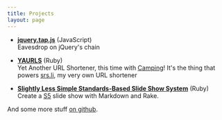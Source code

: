 ```yaml
---
title: Projects
layout: page
---
```


*	**[jquery.tap.js][jq-tap]** (JavaScript)    
  Eavesdrop on jQuery's chain

*	**[YAURLS][]** (Ruby)    
  Yet Another URL Shortener, this time with [Camping][]! It's the thing that powers [srs.li][], my very own URL shortener
  
*	**[Slightly Less Simple Standards-Based Slide Show System][s5]** (Ruby)  
	Create a [S5](http://meyerweb.com/eric/tools/s5/) slide show with Markdown and Rake.

And some more stuff [on github][gh].

 [jq-tap]: http://github.com/jou/jquery.tap.js
 [YAURLS]: http://github.com/jou/yaurls
 [Camping]: http://camping.rubyforge.org/
 [srs.li]: http://srs.li/
 [s5]: http://github.com/jou/slightly-less-s5
 [gh]: http://github.com/jou
